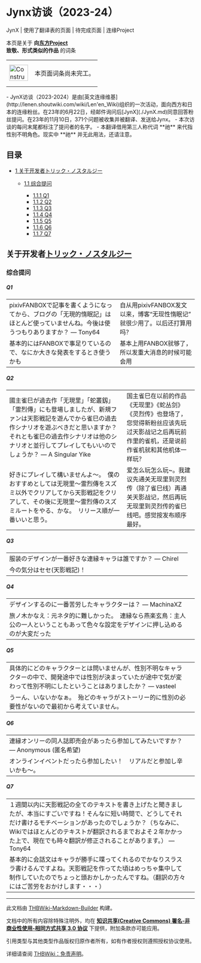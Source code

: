 # Jynx访谈（2023-24）

<!-- source html: G:\repos\THBWiki-Markdown-Builder\THBWikiMarkdown\Temp\main\0\0e\ns0%3AJynx%E8%AE%BF%E8%B0%88%EF%BC%882023-24%EF%BC%89.html -->

JynX | 使用了翻译表的页面 | 待完成页面 | 连缘Project

本页是关于 **向[东方Project](./东方Project.md)  
致敬、形式类似的作品** 的词条
<center>

<table>
<tbody><tr>
<td class="mbox-image"><div style="width: 52px;">
  <a href="./文件-ConstructionClock.png.md" class="image"><img alt="ConstructionClock.png" src="https://upload.thwiki.cc/thumb/f/f1/ConstructionClock.png/50px-ConstructionClock.png" decoding="async" loading="lazy" width="50" height="43" srcset="https://upload.thwiki.cc/thumb/f/f1/ConstructionClock.png/75px-ConstructionClock.png 1.5x, https://upload.thwiki.cc/thumb/f/f1/ConstructionClock.png/100px-ConstructionClock.png 2x" data-file-width="689" data-file-height="587"></a></div></td>
<td class="mbox-text" style=""><br>本页面词条尚未完工。<br><br></td>
</tr>
</tbody></table>


</center>
- JynX访谈（2023-2024）是由[英文连缘维基](http://lenen.shoutwiki.com/wiki/Len'en_Wiki)组织的一次活动，面向西方和日本的连缘粉丝。在23年的6月22日，经邮件询问后[JynX](./JynX.md)同意回答粉丝提问。在23年的11月10日，371个问题被收集并被翻译、发送给Jynx。
- 本次访谈的每问末尾都标注了提问者的名字。
- 本翻译借用第三人称代词 **祂** 来代指性别不明角色。现实中 **祂** 并无此用法，还请注意。

## 目录

- [1 关于开发者トリック・ノスタルジー](#关于开发者トリック・ノスタルジー)

  - [1.1 综合提问](#综合提问)

    - [1.1.1 Q1](#Q1)
    - [1.1.2 Q2](#Q2)
    - [1.1.3 Q3](#Q3)
    - [1.1.4 Q4](#Q4)
    - [1.1.5 Q5](#Q5)
    - [1.1.6 Q6](#Q6)
    - [1.1.7 Q7](#Q7)










## 关于开发者[トリック・ノスタルジー](./トリック・ノスタルジー.md)
### 综合提问
##### Q1

<table><tbody><tr class="tt-content-header" id="Q1-1" data-pos="&#91;&quot;Q1&quot;,1&#93;"><td class="tt-jah" lang="ja"><div class="poem">pixivFANBOXで記事を書くようになってから、ブログの「无現的惰眠記」はほとんど使っていませんね。今後は使うつもりありますか？ ― Tony64</div></td><td class="tt-zhh" lang="zh"><div class="poem">自从用pixivFANBOX发文以来，博客“无现性惰眠记”就很少用了。以后还打算用吗？</div></td></tr><tr class="tt-content" id="Q1-2" data-pos="&#91;&quot;Q1&quot;,2&#93;"><td class="tt-ja" lang="ja"><div class="poem">基本的にはFANBOXで事足りているので、なにか大きな発表をするとき使うかも</div></td><td class="tt-zh" lang="zh"><div class="poem">基本上用FANBOX就够了，所以发重大消息的时候可能会用</div></td></tr></tbody></table>


##### Q2

<table><tbody><tr class="tt-content-header" id="Q2-1" data-pos="&#91;&quot;Q2&quot;,1&#93;"><td class="tt-jah" lang="ja"><div class="poem">國主雀巳が過去作「无現里」「蛇叢釼」「霊烈傳」にも登場しましたが、新規ファンは天影戦記を遊んでから雀巳の過去作シナリオを遊ぶべきだと思いますか？それとも雀巳の過去作シナリオは他のシナリオと並行してプレイしてもいいのでしょうか？ ― A Singular Yike</div></td><td class="tt-zhh" lang="zh"><div class="poem">国主雀巳在以前的作品《无现里》《蛇丛剑》《灵烈传》也登场了，您觉得新粉丝应该先玩过天影战记之后再玩前作里的雀机，还是说前作雀机就和其他机体一样玩？</div></td></tr><tr class="tt-content" id="Q2-2" data-pos="&#91;&quot;Q2&quot;,2&#93;"><td class="tt-ja" lang="ja"><div class="poem">好きにプレイして構いませんよ～。　僕のおすすめとしては无現里～霊烈傳をスズミ以外でクリアしてから天影戦記をクリアして、その後に无現里～霊烈傳のスズミルートをやる、かな。　リリース順が一番いいと思う。</div></td><td class="tt-zh" lang="zh"><div class="poem">爱怎么玩怎么玩~。我建议先通关无现里到灵烈传（除了雀巳线）再通关天影战记，然后再玩无现里到灵烈传的雀巳线吧。感觉按发布顺序最好。</div></td></tr></tbody></table>


##### Q3

<table><tbody><tr class="tt-content-header" id="Q3-1" data-pos="&#91;&quot;Q3&quot;,1&#93;"><td class="tt-jah" lang="ja"><div class="poem">服装のデザインが一番好きな連縁キャラは誰ですか？ ― Chirel</div></td><td class="tt-zhh" lang="zh"><div class="poem"></div></td></tr><tr class="tt-content" id="Q3-2" data-pos="&#91;&quot;Q3&quot;,2&#93;"><td class="tt-ja" lang="ja"><div class="poem">今の気分はセセ(天影戦記)！</div></td><td class="tt-zh" lang="zh"><div class="poem"></div></td></tr></tbody></table>


##### Q4

<table><tbody><tr class="tt-content-header" id="Q4-1" data-pos="&#91;&quot;Q4&quot;,1&#93;"><td class="tt-jah" lang="ja"><div class="poem">デザインするのに一番苦労したキャラクターは？ ― MachinaXZ</div></td><td class="tt-zhh" lang="zh"><div class="poem"></div></td></tr><tr class="tt-content" id="Q4-2" data-pos="&#91;&quot;Q4&quot;,2&#93;"><td class="tt-ja" lang="ja"><div class="poem">旅ノ木かなえ：元ネタ的に難しかった。　連縁なら燕楽玄鳥：主人公の一人ということもあって色々な設定をデザインに押し込めるのが大変だった</div></td><td class="tt-zh" lang="zh"><div class="poem"></div></td></tr></tbody></table>


##### Q5

<table><tbody><tr class="tt-content-header" id="Q5-1" data-pos="&#91;&quot;Q5&quot;,1&#93;"><td class="tt-jah" lang="ja"><div class="poem">具体的にどのキャラクターとは問いませんが、性別不明なキャラクターの中で、開発途中では性別が決まっていたが途中で気が変わって性別不明にしたということはありましたか？ ― vasteel</div></td><td class="tt-zhh" lang="zh"><div class="poem"></div></td></tr><tr class="tt-content" id="Q5-2" data-pos="&#91;&quot;Q5&quot;,2&#93;"><td class="tt-ja" lang="ja"><div class="poem">うーん、いないかなぁ。　殆どのキャラがストーリー的に性別の必要性がないので最初から考えていません。</div></td><td class="tt-zh" lang="zh"><div class="poem"></div></td></tr></tbody></table>


##### Q6

<table><tbody><tr class="tt-content-header" id="Q6-1" data-pos="&#91;&quot;Q6&quot;,1&#93;"><td class="tt-jah" lang="ja"><div class="poem">連縁オンリーの同人誌即売会があったら参加してみたいですか？ ― Anonymous (匿名希望)</div></td><td class="tt-zhh" lang="zh"><div class="poem"></div></td></tr><tr class="tt-content" id="Q6-2" data-pos="&#91;&quot;Q6&quot;,2&#93;"><td class="tt-ja" lang="ja"><div class="poem">オンラインイベントだったら参加したい！　リアルだと参加し辛いかも～。</div></td><td class="tt-zh" lang="zh"><div class="poem"></div></td></tr></tbody></table>


##### Q7

<table><tbody><tr class="tt-content-header" id="Q7-1" data-pos="&#91;&quot;Q7&quot;,1&#93;"><td class="tt-jah" lang="ja"><div class="poem">１週間以内に天影戦記の全てのテキストを書き上げたと聞きましたが、本当にすごいですね！そんなに短い時間で、どうしてそれだけ書けるモチベーションがあったのでしょうか？（ちなみに、Wikiではほとんどのテキストが翻訳されるまでおよそ２年かかった上で、現在でも時々翻訳が修正されることがあります。） ― Tony64</div></td><td class="tt-zhh" lang="zh"><div class="poem"></div></td></tr><tr class="tt-content" id="Q7-2" data-pos="&#91;&quot;Q7&quot;,2&#93;"><td class="tt-ja" lang="ja"><div class="poem">基本的に会話文はキャラが勝手に喋ってくれるのでかなりスラスラ書けるんですよね。天影戦記を作ってた頃はめっちゃ集中して制作していたのでちょっと頭おかしかったんですね。（翻訳の方々にはご苦労をおかけします・・・）</div></td><td class="tt-zh" lang="zh"><div class="poem"></div></td></tr></tbody></table>







---

此文档由 [THBWiki-Markdown-Builder](https://github.com/Delsin-Yu/THBWiki-Markdown-Builder) 构建。

文档中的所有内容除特殊注明外，均在 [**知识共享(Creative Commons) 署名-非商业性使用-相同方式共享 3.0 协议**](https://creativecommons.org/licenses/by-sa/3.0/deed.zh-hans) 下提供，附加条款亦可能应用。

引用类型与其他类型作品版权归原作者所有，如有作者授权则遵照授权协议使用。

详细请查阅 [THBWiki：免责声明](https://thbwiki.cc/THBWiki:%E5%85%8D%E8%B4%A3%E5%A3%B0%E6%98%8E)。

